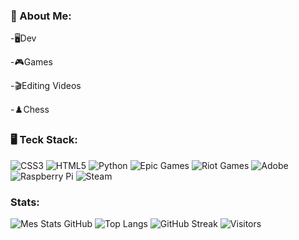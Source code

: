 ### 💫 About Me:

-🖥️Dev

-🎮Games

-🎬Editing Videos

-♟️Chess

###  🖥️ Teck Stack:

![CSS3](https://img.shields.io/badge/css3-%231572B6.svg?style=flat&logo=css3&logoColor=white) ![HTML5](https://img.shields.io/badge/html5-%23E34F26.svg?style=flat&logo=html5&logoColor=white) ![Python](https://img.shields.io/badge/python-3670A0?style=flat&logo=python&logoColor=ffdd54) ![Epic Games](https://img.shields.io/badge/epicgames-%23313131.svg?style=flat&logo=epicgames&logoColor=white) ![Riot Games](https://img.shields.io/badge/riotgames-D32936.svg?style=flat&logo=riotgames&logoColor=white)
![Adobe](https://img.shields.io/badge/adobe-%23FF0000.svg?style=flat&logo=adobe&logoColor=white) 
![Raspberry Pi](https://img.shields.io/badge/-Raspberry_Pi-C51A4A?style=flat&logo=Raspberry-Pi) ![Steam](https://img.shields.io/badge/steam-%23000000.svg?style=flat&logo=steam&logoColor=white)


### Stats:

![Mes Stats GitHub](https://github-readme-stats.vercel.app/api?username=TW9pdev&show_icons=true&theme=tokyonight)
![Top Langs](https://github-readme-stats.vercel.app/api/top-langs/?username=TW9pdev&layout=compact&theme=tokyonight)
![GitHub Streak](https://streak-stats.demolab.com?user=TW9pdev&theme=tokyonight&hide_border=true)
![Visitors](https://komarev.com/ghpvc/?username=TW9pdev&color=blue)
